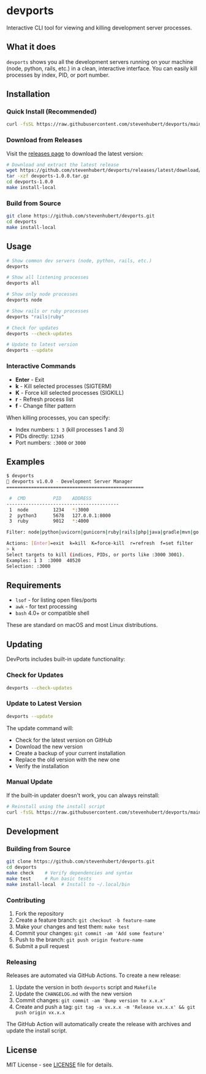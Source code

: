 # devports

Interactive CLI tool for viewing and killing development server processes.

## What it does

`devports` shows you all the development servers running on your machine (node, python, rails, etc.) in a clean, interactive interface. You can easily kill processes by index, PID, or port number.

## Installation

### Quick Install (Recommended)

```bash
curl -fsSL https://raw.githubusercontent.com/stevenhubert/devports/main/install.sh | bash
```

### Download from Releases

Visit the [releases page](https://github.com/stevenhubert/devports/releases) to download the latest version:

```bash
# Download and extract the latest release
wget https://github.com/stevenhubert/devports/releases/latest/download/devports-1.0.0.tar.gz
tar -xzf devports-1.0.0.tar.gz
cd devports-1.0.0
make install-local
```

### Build from Source

```bash
git clone https://github.com/stevenhubert/devports.git
cd devports
make install-local
```

## Usage

```bash
# Show common dev servers (node, python, rails, etc.)
devports

# Show all listening processes
devports all

# Show only node processes
devports node

# Show rails or ruby processes
devports "rails|ruby"

# Check for updates
devports --check-updates

# Update to latest version
devports --update
```

### Interactive Commands

- **Enter** - Exit
- **k** - Kill selected processes (SIGTERM)
- **K** - Force kill selected processes (SIGKILL) 
- **r** - Refresh process list
- **f** - Change filter pattern

When killing processes, you can specify:
- Index numbers: `1 3` (kill processes 1 and 3)
- PIDs directly: `12345`
- Port numbers: `:3000` or `3000`

## Examples

```bash
$ devports
🚀 devports v1.0.0 - Development Server Manager
==================================================

 #  CMD          PID    ADDRESS
-----------------------------------------
 1  node         1234   *:3000
 2  python3      5678   127.0.0.1:8000
 3  ruby         9012   *:4000

Filter: node|python|uvicorn|gunicorn|ruby|rails|php|java|gradle|mvn|go|deno|bun|pnpm|vite|next|nuxt|webpack|rollup|parcel

Actions: [Enter]=exit  k=kill  K=force-kill  r=refresh  f=set filter
> k
Select targets to kill (indices, PIDs, or ports like :3000 3001).
Examples: 1 3  :3000  40520
Selection: :3000
```

## Requirements

- `lsof` - for listing open files/ports
- `awk` - for text processing  
- `bash` 4.0+ or compatible shell

These are standard on macOS and most Linux distributions.

## Updating

DevPorts includes built-in update functionality:

### Check for Updates
```bash
devports --check-updates
```

### Update to Latest Version
```bash
devports --update
```

The update command will:
- Check for the latest version on GitHub
- Download the new version
- Create a backup of your current installation
- Replace the old version with the new one
- Verify the installation

### Manual Update
If the built-in updater doesn't work, you can always reinstall:

```bash
# Reinstall using the install script
curl -fsSL https://raw.githubusercontent.com/stevenhubert/devports/main/install.sh | bash
```

## Development

### Building from Source

```bash
git clone https://github.com/stevenhubert/devports.git
cd devports
make check    # Verify dependencies and syntax
make test     # Run basic tests
make install-local  # Install to ~/.local/bin
```

### Contributing

1. Fork the repository
2. Create a feature branch: `git checkout -b feature-name`
3. Make your changes and test them: `make test`
4. Commit your changes: `git commit -am 'Add some feature'`
5. Push to the branch: `git push origin feature-name`
6. Submit a pull request

### Releasing

Releases are automated via GitHub Actions. To create a new release:

1. Update the version in both `devports` script and `Makefile`
2. Update the `CHANGELOG.md` with the new version
3. Commit changes: `git commit -am 'Bump version to x.x.x'`
4. Create and push a tag: `git tag -a vx.x.x -m 'Release vx.x.x' && git push origin vx.x.x`

The GitHub Action will automatically create the release with archives and update the install script.

## License

MIT License - see [LICENSE](LICENSE) file for details.